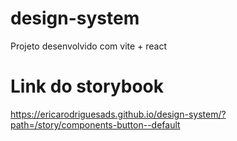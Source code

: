 # design-system
Projeto desenvolvido com vite + react

# Link do storybook
https://ericarodriguesads.github.io/design-system/?path=/story/components-button--default
